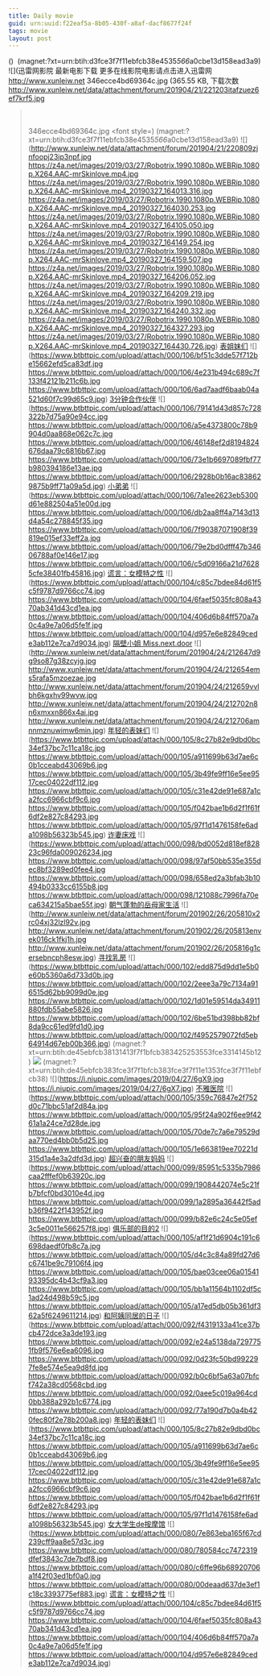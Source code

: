 ```yaml
---
title: Daily movie
guid: urn:uuid:f22eaf5a-8b05-430f-a8af-dacf8677f24f
tags: movie
layout: post
---
```


()
![]()
(magnet:?xt=urn:btih:d3fce3f7f11ebfcb38e4535*566*a0cbe13d158ead3a9)
![](迅雷网影院 最新电影下载 更多在线影院电影请点击进入迅雷网        http://www.xunleiw.net    346ecce4bd69364c.jpg (365.55 KB, 下载次数
http://www.xunleiw.net/data/attachment/forum/201904/21/221203itafzuez6ef7krf5.jpg
><br /><br />346ecce4bd69364c.jpg <font style=)
(magnet:?xt=urn:btih:d3fce3f7f11ebfcb38e4535*566*a0cbe13d158ead3a9)
![](http://www.xunleiw.net/data/attachment/forum/201904/21/220809zjnfoopj23ip3npf.jpg
https://z4a.net/images/2019/03/27/Robotrix.1990.1080p.WEBRip.1080p.X264.AAC-mrSkinlove.mp4.jpg
https://z4a.net/images/2019/03/27/Robotrix.1990.1080p.WEBRip.1080p.X264.AAC-mrSkinlove.mp4_20190327_164013.316.jpg
https://z4a.net/images/2019/03/27/Robotrix.1990.1080p.WEBRip.1080p.X264.AAC-mrSkinlove.mp4_20190327_164030.253.jpg
https://z4a.net/images/2019/03/27/Robotrix.1990.1080p.WEBRip.1080p.X264.AAC-mrSkinlove.mp4_20190327_164105.050.jpg
https://z4a.net/images/2019/03/27/Robotrix.1990.1080p.WEBRip.1080p.X264.AAC-mrSkinlove.mp4_20190327_164149.254.jpg
https://z4a.net/images/2019/03/27/Robotrix.1990.1080p.WEBRip.1080p.X264.AAC-mrSkinlove.mp4_20190327_164159.507.jpg
https://z4a.net/images/2019/03/27/Robotrix.1990.1080p.WEBRip.1080p.X264.AAC-mrSkinlove.mp4_20190327_164206.052.jpg
https://z4a.net/images/2019/03/27/Robotrix.1990.1080p.WEBRip.1080p.X264.AAC-mrSkinlove.mp4_20190327_164209.219.jpg
https://z4a.net/images/2019/03/27/Robotrix.1990.1080p.WEBRip.1080p.X264.AAC-mrSkinlove.mp4_20190327_164240.332.jpg
https://z4a.net/images/2019/03/27/Robotrix.1990.1080p.WEBRip.1080p.X264.AAC-mrSkinlove.mp4_20190327_164327.293.jpg
https://z4a.net/images/2019/03/27/Robotrix.1990.1080p.WEBRip.1080p.X264.AAC-mrSkinlove.mp4_20190327_164430.726.jpg)
[表姐妹们](magnet:?xt=urn:btih:d3fce3f7f11ebfcb38e4535*566*a0cbe13d158ead3a9)
![](https://www.btbttpic.com/upload/attach/000/106/bf51c3dde57f712be15662efd5ca83df.jpg
https://www.btbttpic.com/upload/attach/000/106/4e231b494c689c7f133f42121b211c6b.jpg
https://www.btbttpic.com/upload/attach/000/106/6ad7aadf6baab04a521d60f7c99d65c9.jpg)
[3分钟合作伙伴](magnet:?xt=urn:btih:d3fce3f7f11ebfcb38e4535*566*a0cbe13d158ead3a9)
![](https://www.btbttpic.com/upload/attach/000/106/79141d43d857c728322b7d75a90e94cc.jpg
https://www.btbttpic.com/upload/attach/000/106/a5e4373800c78b9904d0aa868e062c7c.jpg
https://www.btbttpic.com/upload/attach/000/106/46148ef2d8194824676daa79c6816b67.jpg
https://www.btbttpic.com/upload/attach/000/106/73e1b6697089fbf77b980394186e13ae.jpg
https://www.btbttpic.com/upload/attach/000/106/2928b0b16ac838629875b9ff71a09a5d.jpg)
[小弟弟](magnet:?xt=urn:btih:d3fce3f7f11ebfcb38e4535*566*a0cbe13d158ead3a9)
![](https://www.btbttpic.com/upload/attach/000/106/7a1ee2623eb5300d61e882504a51e00d.jpg
https://www.btbttpic.com/upload/attach/000/106/db2aa8ff4a7143d13d4a54c278845f35.jpg
https://www.btbttpic.com/upload/attach/000/106/7f90387071908f39819e015ef33eff2a.jpg
https://www.btbttpic.com/upload/attach/000/106/79e2bd0dfff47b34606788af0e146e17.jpg
https://www.btbttpic.com/upload/attach/000/106/c5d09166a21d76285cfe38401fb45816.jpg)
[谎言：女模特之性](magnet:?xt=urn:btih:d3fce3f7f11ebfcb38e4535*566*a0cbe13d158ead3a9)
![](https://www.btbttpic.com/upload/attach/000/104/c85c7bdee84d61f5c5f9787d9766cc74.jpg
https://www.btbttpic.com/upload/attach/000/104/6faef5035fc808a4370ab341d43cd1ea.jpg
https://www.btbttpic.com/upload/attach/000/104/406d6b84ff570a7a0c4a9e7a06d5fe1f.jpg
https://www.btbttpic.com/upload/attach/000/104/d957e6e82849cede3ab112e7ca7d9034.jpg)
[隔壁小姐 Miss.next.door](magnet:?xt=urn:btih:d3fce3f7f11ebfcb38e4535*566*a0cbe13d158ead3a9)
![](http://www.xunleiw.net/data/attachment/forum/201904/24/212647d9g9so87g38zcyjg.jpg
http://www.xunleiw.net/data/attachment/forum/201904/24/212654ems5rafa5mzoezae.jpg
http://www.xunleiw.net/data/attachment/forum/201904/24/212659vvlbh6kgxhv99wvw.jpg
http://www.xunleiw.net/data/attachment/forum/201904/24/212702n8n6xmxxn866x4ai.jpg
http://www.xunleiw.net/data/attachment/forum/201904/24/212706amnnmznuwimw6min.jpg)
[年轻的表妹们](magnet:?xt=urn:btih:d3fce3f7f11ebfcb38e4535*566*a0cbe13d158ead3a9)
![](https://www.btbttpic.com/upload/attach/000/105/8c27b82e9dbd0bc34ef37bc7c11ca18c.jpg
https://www.btbttpic.com/upload/attach/000/105/a911699b63d7ae6c0b1cceabd43069b6.jpg
https://www.btbttpic.com/upload/attach/000/105/3b49fe9ff16e5ee9517cec04022df112.jpg
https://www.btbttpic.com/upload/attach/000/105/c31e42de91e687a1ca2fcc6966cbf9c6.jpg
https://www.btbttpic.com/upload/attach/000/105/f042bae1b6d2f1f61f6df2e827c84293.jpg
https://www.btbttpic.com/upload/attach/000/105/97f1d1476158fe6ada1098b56323b545.jpg)
[诈妻床戏](magnet:?xt=urn:btih:d3fce3f7f11ebfcb38e4535*566*a0cbe13d158ead3a9)
![](https://www.btbttpic.com/upload/attach/000/098/bd0052d818ef82823c96fda009026234.jpg
https://www.btbttpic.com/upload/attach/000/098/97af50bb535e355dec8bf3289ed0fee4.jpg
https://www.btbttpic.com/upload/attach/000/098/658ed2a3bfab3b10494b0333cc6155b8.jpg
https://www.btbttpic.com/upload/attach/000/098/121088c7996fa70eca634215a5bae55f.jpg)
[朝气蓬勃的岳母家生活](magnet:?xt=urn:btih:d3fce3f7f11ebfcb38e4535*566*a0cbe13d158ead3a9)
![](http://www.xunleiw.net/data/attachment/forum/201902/26/205810x2rc04xj32lzl92v.jpg
http://www.xunleiw.net/data/attachment/forum/201902/26/205813envek016ck1fkj1h.jpg
http://www.xunleiw.net/data/attachment/forum/201902/26/205816g1cersebncph8esw.jpg)
[寻找乳房](magnet:?xt=urn:btih:d3fce3f7f11ebfcb38e4535*566*a0cbe13d158ead3a9)
![](https://www.btbttpic.com/upload/attach/000/102/edd875d9dd1e5b0e60b5360a6d733d0b.jpg
https://www.btbttpic.com/upload/attach/000/102/2eee3a79c7134a916515d62bb9099d0e.jpg
https://www.btbttpic.com/upload/attach/000/102/1d01e59514da34911880fdb55abe5826.jpg
https://www.btbttpic.com/upload/attach/000/102/6be51bd398bb82bf8da9cc61ed9fd1d0.jpg
https://www.btbttpic.com/upload/attach/000/102/f4952579072fd5eb64914d67eb00b366.jpg)
(magnet:?xt=urn:btih:de45ebfcb38131413f7f1bfcb383425253553fce3314145b12)
![](https://i.niupic.com/images/2019/04/27/6gXb.jpg)
(magnet:?xt=urn:btih:de45ebfcb383fce3f7f1bfcb383fce3f7f11e1353fce3f7f11ebfcb38)
![](https://i.niupic.com/images/2019/04/27/6gX9.jpg
https://i.niupic.com/images/2019/04/27/6gX7.jpg)
[不雅医院](magnet:?xt=urn:btih:d3fce3f7f11ebfcb38e4535*566*a0cbe13d158ead3a9)
![](https://www.btbttpic.com/upload/attach/000/105/359c76847e2f752d0c71bbc51af2d84a.jpg
https://www.btbttpic.com/upload/attach/000/105/95f24a902f6ee9f4261a1a24ce7d28de.jpg
https://www.btbttpic.com/upload/attach/000/105/70de7c7a6e79529daa770ed4bb0b5d25.jpg
https://www.btbttpic.com/upload/attach/000/105/1e663819ee70221d315d1a4e3a2dfd3d.jpg)
[超兴奋的朋友妈妈](magnet:?xt=urn:btih:d3fce3f7f11ebfcb38e4535*566*a0cbe13d158ead3a9)
![](https://www.btbttpic.com/upload/attach/000/099/85951c5335b7986caa2fffef0b63920c.jpg
https://www.btbttpic.com/upload/attach/000/099/1908442074e5c21fb7bfcf0bd3010e4d.jpg
https://www.btbttpic.com/upload/attach/000/099/1a2895a36442f5adb36f9422f143952f.jpg
https://www.btbttpic.com/upload/attach/000/099/b82e6c24c5e05ef3c5e0011e566257f8.jpg)
[俱乐部的目的2](magnet:?xt=urn:btih:d3fce3f7f11ebfcb38e4535*566*a0cbe13d158ead3a9)
![](https://www.btbttpic.com/upload/attach/000/105/af1f21d6904c191c6698daedf0fb8c7a.jpg
https://www.btbttpic.com/upload/attach/000/105/d4c3c84a89fd27d6c6741be9c79106f4.jpg
https://www.btbttpic.com/upload/attach/000/105/bae03cee06a0154193395dc4b43cf9a3.jpg
https://www.btbttpic.com/upload/attach/000/105/bb1a11564b1102df5c1ad24d498b59c5.jpg
https://www.btbttpic.com/upload/attach/000/105/a17ed5db05b361df362a5f6249611214.jpg)
[和阿姨同居的日子](magnet:?xt=urn:btih:d3fce3f7f11ebfcb38e4535*566*a0cbe13d158ead3a9)
![](https://www.btbttpic.com/upload/attach/000/092/f4319133a41ce37bcb472dce3a3de193.jpg
https://www.btbttpic.com/upload/attach/000/092/e24a5138da7297751fb9f576e6ea6096.jpg
https://www.btbttpic.com/upload/attach/000/092/0d23fc50bd992297fe8e574e5ea9d8fd.jpg
https://www.btbttpic.com/upload/attach/000/092/b0c6bf5a63a07bfcf742a38cd0568cbd.jpg
https://www.btbttpic.com/upload/attach/000/092/0aee5c019a964cd0bb388a292b1c6774.jpg
https://www.btbttpic.com/upload/attach/000/092/77a190d7b0a4b420fec80f2e78b200a8.jpg)
[年轻的表妹们](magnet:?xt=urn:btih:d3fce3f7f11ebfcb38e4535*566*a0cbe13d158ead3a9)
![](https://www.btbttpic.com/upload/attach/000/105/8c27b82e9dbd0bc34ef37bc7c11ca18c.jpg
https://www.btbttpic.com/upload/attach/000/105/a911699b63d7ae6c0b1cceabd43069b6.jpg
https://www.btbttpic.com/upload/attach/000/105/3b49fe9ff16e5ee9517cec04022df112.jpg
https://www.btbttpic.com/upload/attach/000/105/c31e42de91e687a1ca2fcc6966cbf9c6.jpg
https://www.btbttpic.com/upload/attach/000/105/f042bae1b6d2f1f61f6df2e827c84293.jpg
https://www.btbttpic.com/upload/attach/000/105/97f1d1476158fe6ada1098b56323b545.jpg)
[女大学生de按摩馆](magnet:?xt=urn:btih:d3fce3f7f11ebfcb38e4535*566*a0cbe13d158ead3a9)
![](https://www.btbttpic.com/upload/attach/000/080/7e863eba165f67cd239cff9aa8e57d3c.jpg
https://www.btbttpic.com/upload/attach/000/080/780584cc7472319dfef3843c7de7bdf8.jpg
https://www.btbttpic.com/upload/attach/000/080/c6ffe96b68920706a1f42f03ed1bf0a0.jpg
https://www.btbttpic.com/upload/attach/000/080/00deaad637de3ef1c18c3393775ef883.jpg)
[谎言：女模特之性](magnet:?xt=urn:btih:d3fce3f7f11ebfcb38e4535*566*a0cbe13d158ead3a9)
![](https://www.btbttpic.com/upload/attach/000/104/c85c7bdee84d61f5c5f9787d9766cc74.jpg
https://www.btbttpic.com/upload/attach/000/104/6faef5035fc808a4370ab341d43cd1ea.jpg
https://www.btbttpic.com/upload/attach/000/104/406d6b84ff570a7a0c4a9e7a06d5fe1f.jpg
https://www.btbttpic.com/upload/attach/000/104/d957e6e82849cede3ab112e7ca7d9034.jpg)
